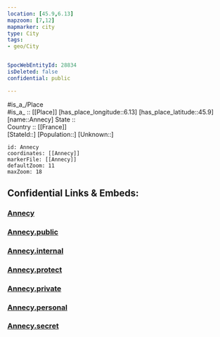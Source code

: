 ```yaml
---
location: [45.9,6.13] 
mapzoom: [7,12] 
mapmarker: city 
type: City
tags:
- geo/City


SpocWebEntityId: 28834
isDeleted: false
confidential: public

---
```

#is_a_/Place  
#is_a_ :: [[Place]] 
[has_place_longitude::6.13] 
[has_place_latitude::45.9] 
[name::Annecy] 
State ::  
Country :: [[France]]  
[StateId::] 
[Population::] 
[Unknown::] 


```leaflet
id: Annecy
coordinates: [[Annecy]] 
markerFile: [[Annecy]] 
defaultZoom: 11 
maxZoom: 18
```


## Confidential Links & Embeds: 

### [Annecy](/_Standards/Earth/Continent/Europe/Europe~West/France/regions~France/Auvergne-Rhône-Alpes/departments~Auvergne-Rhône-Alpes/Haute-Savoie/communes~Haute-Savoie/Annecy/cities~Annecy/Annecy.md) 

### [Annecy.public](/_public/Earth/Continent/Europe/Europe~West/France/regions~France/Auvergne-Rhône-Alpes/departments~Auvergne-Rhône-Alpes/Haute-Savoie/communes~Haute-Savoie/Annecy/cities~Annecy/Annecy.public.md) 

### [Annecy.internal](/_internal/Earth/Continent/Europe/Europe~West/France/regions~France/Auvergne-Rhône-Alpes/departments~Auvergne-Rhône-Alpes/Haute-Savoie/communes~Haute-Savoie/Annecy/cities~Annecy/Annecy.internal.md) 

### [Annecy.protect](/_protect/Earth/Continent/Europe/Europe~West/France/regions~France/Auvergne-Rhône-Alpes/departments~Auvergne-Rhône-Alpes/Haute-Savoie/communes~Haute-Savoie/Annecy/cities~Annecy/Annecy.protect.md) 

### [Annecy.private](/_private/Earth/Continent/Europe/Europe~West/France/regions~France/Auvergne-Rhône-Alpes/departments~Auvergne-Rhône-Alpes/Haute-Savoie/communes~Haute-Savoie/Annecy/cities~Annecy/Annecy.private.md) 

### [Annecy.personal](/_personal/Earth/Continent/Europe/Europe~West/France/regions~France/Auvergne-Rhône-Alpes/departments~Auvergne-Rhône-Alpes/Haute-Savoie/communes~Haute-Savoie/Annecy/cities~Annecy/Annecy.personal.md) 

### [Annecy.secret](/_secret/Earth/Continent/Europe/Europe~West/France/regions~France/Auvergne-Rhône-Alpes/departments~Auvergne-Rhône-Alpes/Haute-Savoie/communes~Haute-Savoie/Annecy/cities~Annecy/Annecy.secret.md)

